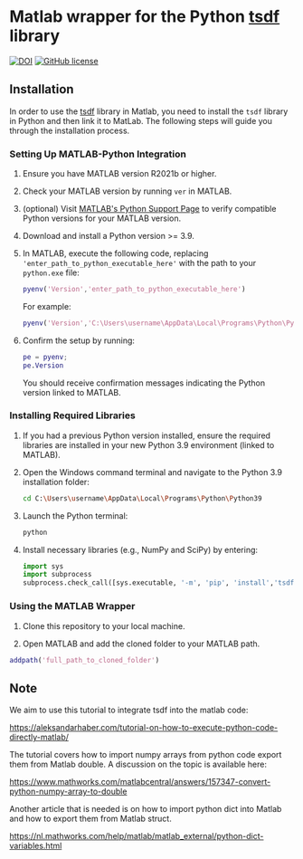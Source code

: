 # Matlab wrapper for the Python [tsdf](https://github.com/biomarkersParkinson/tsdf) library

[![DOI](https://zenodo.org/badge/693538057.svg)](https://zenodo.org/doi/10.5281/zenodo.10838512)
[![GitHub license](https://img.shields.io/github/license/biomarkersParkinson/tsdf4matlab)](https://github.com/biomarkersparkinson/tsdf4matlab/blob/main/LICENSE)

## Installation

In order to use the [tsdf](https://github.com/biomarkersParkinson/tsdf) library in Matlab, you need to install the `tsdf` library in Python and then link it to MatLab. The following steps will guide you through the installation process.

### Setting Up MATLAB-Python Integration

1. Ensure you have MATLAB version R2021b or higher.

2. Check your MATLAB version by running `ver` in MATLAB.

3. (optional) Visit [MATLAB's Python Support Page](https://nl.mathworks.com/support/requirements/python-compatibility.html) to verify compatible Python versions for your MATLAB version.

4. Download and install a Python version >= 3.9.

5. In MATLAB, execute the following code, replacing `'enter_path_to_python_executable_here'` with the path to your `python.exe` file:

   ```matlab
   pyenv('Version','enter_path_to_python_executable_here')
   ```
   For example:
   ```matlab
   pyenv('Version','C:\Users\username\AppData\Local\Programs\Python\Python39\python.exe')
   ```

6. Confirm the setup by running:

   ```matlab
   pe = pyenv;
   pe.Version
   ```

   You should receive confirmation messages indicating the Python version linked to MATLAB.

### Installing Required Libraries

1. If you had a previous Python version installed, ensure the required libraries are installed in your new Python 3.9 environment (linked to MATLAB).

2. Open the Windows command terminal and navigate to the Python 3.9 installation folder:

   ```bash
   cd C:\Users\username\AppData\Local\Programs\Python\Python39
   ```

3. Launch the Python terminal:

   ```bash
   python
   ```

4. Install necessary libraries (e.g., NumPy and SciPy) by entering:

   ```python
   import sys
   import subprocess
   subprocess.check_call([sys.executable, '-m', 'pip', 'install','tsdf'])
   ```

### Using the MATLAB Wrapper

1. Clone this repository to your local machine.

2. Open MATLAB and add the cloned folder to your MATLAB path.

```matlab
addpath('full_path_to_cloned_folder')
```

## Note

We aim to use this tutorial to integrate tsdf into the matlab code:

https://aleksandarhaber.com/tutorial-on-how-to-execute-python-code-directly-matlab/

The tutorial covers how to import numpy arrays from python code export them from Matlab double. A discussion on the topic is available here:

https://www.mathworks.com/matlabcentral/answers/157347-convert-python-numpy-array-to-double

Another article that is needed is on how to import python dict into Matlab and how to export them from Matlab struct.

https://nl.mathworks.com/help/matlab/matlab_external/python-dict-variables.html
